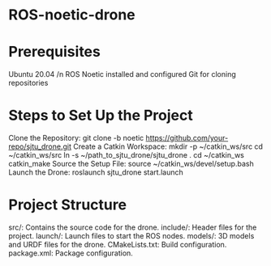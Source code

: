 # ROS-noetic-drone
# Prerequisites
Ubuntu 20.04
/n
ROS Noetic installed and configured
Git for cloning repositories
# Steps to Set Up the Project
Clone the Repository:
git clone -b noetic https://github.com/your-repo/sjtu_drone.git
Create a Catkin Workspace:
mkdir -p ~/catkin_ws/src
cd ~/catkin_ws/src
ln -s ~/path_to_sjtu_drone/sjtu_drone .
cd ~/catkin_ws
catkin_make
Source the Setup File:
source ~/catkin_ws/devel/setup.bash
Launch the Drone:
roslaunch sjtu_drone start.launch
# Project Structure
src/: Contains the source code for the drone.
include/: Header files for the project.
launch/: Launch files to start the ROS nodes.
models/: 3D models and URDF files for the drone.
CMakeLists.txt: Build configuration.
package.xml: Package configuration.

